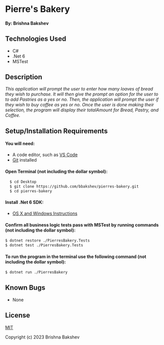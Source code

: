 # Pierre's Bakery

#### By: **Brishna Bakshev**

## Technologies Used

* C#
* .Net 6
* MSTest

## Description

_This application will prompt the user to enter how many loaves of bread they wish to purchase. It will then give the prompt an option for the user to to add Pastries as a yes or no. Then, the application will prompt the user if they wish to buy coffee as yes or no. Once the user is done making their selection, the program will display their totalAmount for Bread, Pastry, and Coffee._

## Setup/Installation Requirements

#### You will need:
* A code editor, such as [VS Code](https://code.visualstudio.com/)
* [Git](https://github.com/) installed

#### Open Terminal (not including the dollar symbol):
```sh
  $ cd Desktop
  $ git clone https://github.com/bbakshev/pierres-bakery.git
  $ cd pierres-bakery
```

#### Install .Net 6 SDK:
* [OS X and Windows Instructions](https://www.learnhowtoprogram.com/c-and-net/getting-started-with-c/installing-c-and-net)

#### Confirm all business logic tests pass with MSTest by running commands (not including the dollar symbol):

```sh
$ dotnet restore ./PierresBakery.Tests
$ dotnet test ./PierresBakery.Tests
```

#### To run the program in the terminal use the following command (not including the dollar symbol):

```sh
$ dotnet run ./PierresBakery
```

## Known Bugs

* None

## License

[MIT](https://github.com/noh24/currency-converter/blob/main/license.txt)

Copyright (c) 2023 Brishna Bakshev